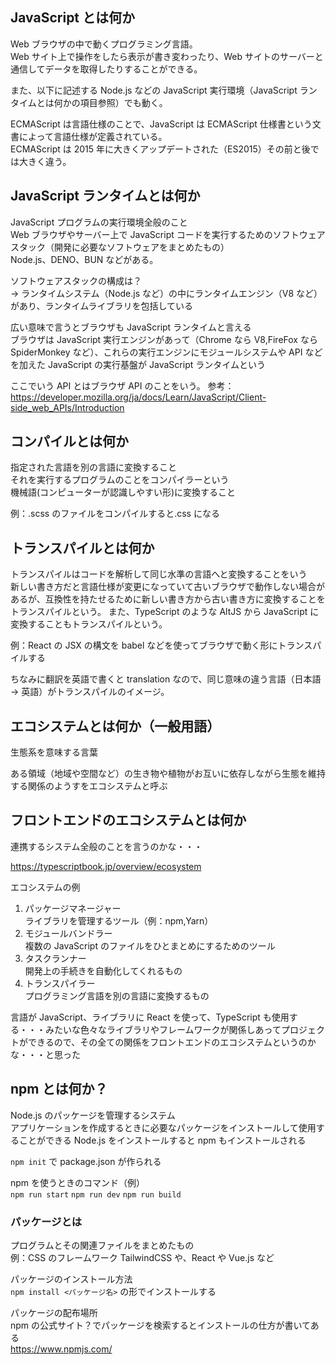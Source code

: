 ## JavaScript とは何か

Web ブラウザの中で動くプログラミング言語。  
Web サイト上で操作をしたら表示が書き変わったり、Web サイトのサーバーと通信してデータを取得したりすることができる。

また、以下に記述する Node.js などの JavaScript 実行環境（JavaScript ランタイムとは何かの項目参照）でも動く。

ECMAScript は言語仕様のことで、JavaScript は ECMAScript 仕様書という文書によって言語仕様が定義されている。  
ECMAScript は 2015 年に大きくアップデートされた（ES2015）その前と後では大きく違う。

## JavaScript ランタイムとは何か

JavaScript プログラムの実行環境全般のこと  
Web ブラウザやサーバー上で JavaScript コードを実行するためのソフトウェアスタック（開発に必要なソフトウェアをまとめたもの）  
Node.js、DENO、BUN などがある。

ソフトウェアスタックの構成は？  
→ ランタイムシステム（Node.js など）の中にランタイムエンジン（V8 など）があり、ランタイムライブラリを包括している

広い意味で言うとブラウザも JavaScript ランタイムと言える  
ブラウザは JavaScript 実行エンジンがあって（Chrome なら V8,FireFox なら SpiderMonkey など）、これらの実行エンジンにモジュールシステムや API などを加えた JavaScript の実行基盤が JavaScript ランタイムという

ここでいう API とはブラウザ API のことをいう。
参考：https://developer.mozilla.org/ja/docs/Learn/JavaScript/Client-side_web_APIs/Introduction

## コンパイルとは何か

指定された言語を別の言語に変換すること  
それを実行するプログラムのことをコンパイラーという  
機械語(コンピューターが認識しやすい形)に変換すること

例：.scss のファイルをコンパイルすると.css になる

## トランスパイルとは何か

トランスパイルはコードを解析して同じ水準の言語へと変換することをいう  
新しい書き方だと言語仕様が変更になっていて古いブラウザで動作しない場合があるが、互換性を持たせるために新しい書き方から古い書き方に変換することをトランスパイルという。
また、TypeScript のような AltJS から JavaScript に変換することもトランスパイルという。

例：React の JSX の構文を babel などを使ってブラウザで動く形にトランスパイルする

ちなみに翻訳を英語で書くと translation なので、同じ意味の違う言語（日本語 → 英語）がトランスパイルのイメージ。

## エコシステムとは何か（一般用語）

生態系を意味する言葉

ある領域（地域や空間など）の生き物や植物がお互いに依存しながら生態を維持する関係のようすをエコシステムと呼ぶ

## フロントエンドのエコシステムとは何か

連携するシステム全般のことを言うのかな・・・

https://typescriptbook.jp/overview/ecosystem

エコシステムの例

1. パッケージマネージャー  
   ライブラリを管理するツール（例：npm,Yarn）
2. モジュールバンドラー  
   複数の JavaScript のファイルをひとまとめにするためのツール
3. タスクランナー  
   開発上の手続きを自動化してくれるもの
4. トランスパイラー  
   プログラミング言語を別の言語に変換するもの

言語が JavaScript、ライブラリに React を使って、TypeScript も使用する・・・みたいな色々なライブラリやフレームワークが関係しあってプロジェクトができるので、その全ての関係をフロントエンドのエコシステムというのかな・・・と思った

## npm とは何か？

Node.js のパッケージを管理するシステム  
アプリケーションを作成するときに必要なパッケージをインストールして使用することができる
Node.js をインストールすると npm もインストールされる

`npm init` で package.json が作られる

npm を使うときのコマンド（例）  
`npm run start` `npm run dev` `npm run build`

### パッケージとは

プログラムとその関連ファイルをまとめたもの  
例：CSS のフレームワーク TailwindCSS や、React や Vue.js など

パッケージのインストール方法  
`npm install <パッケージ名>` の形でインストールする

パッケージの配布場所  
npm の公式サイト？でパッケージを検索するとインストールの仕方が書いてある  
https://www.npmjs.com/
